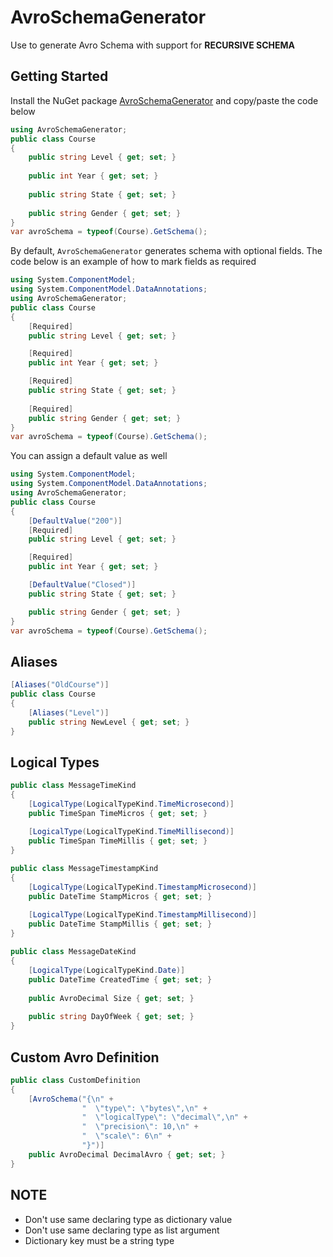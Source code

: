 # AvroSchemaGenerator
Use to generate Avro Schema with support for **RECURSIVE SCHEMA**

## Getting Started
Install the NuGet package [AvroSchemaGenerator](https://www.nuget.org/packages/AvroSchemaGenerator/) and copy/paste the code below 

```csharp
using AvroSchemaGenerator;
public class Course
{
    public string Level { get; set; }
        
    public int Year { get; set; }
        
    public string State { get; set; }
        
    public string Gender { get; set; }
}
var avroSchema = typeof(Course).GetSchema();
```

By default, `AvroSchemaGenerator` generates schema with optional fields. The code below is an example of how to mark fields as required

```csharp
using System.ComponentModel;
using System.ComponentModel.DataAnnotations;
using AvroSchemaGenerator;
public class Course
{
    [Required]
    public string Level { get; set; }

    [Required]
    public int Year { get; set; }

    [Required]
    public string State { get; set; }
        
    [Required]
    public string Gender { get; set; }
}
var avroSchema = typeof(Course).GetSchema();
```

You can assign a default value as well
```csharp
using System.ComponentModel;
using System.ComponentModel.DataAnnotations;
using AvroSchemaGenerator;
public class Course
{
    [DefaultValue("200")]
    [Required]
    public string Level { get; set; }

    [Required]
    public int Year { get; set; }

    [DefaultValue("Closed")]
    public string State { get; set; }

    public string Gender { get; set; }
}
var avroSchema = typeof(Course).GetSchema();
```
## Aliases
```csharp
[Aliases("OldCourse")]
public class Course
{
    [Aliases("Level")]
    public string NewLevel { get; set; }
}
```
## Logical Types
```csharp
public class MessageTimeKind
{
    [LogicalType(LogicalTypeKind.TimeMicrosecond)]
    public TimeSpan TimeMicros { get; set; }

    [LogicalType(LogicalTypeKind.TimeMillisecond)]
    public TimeSpan TimeMillis { get; set; }
}
	
public class MessageTimestampKind
{
    [LogicalType(LogicalTypeKind.TimestampMicrosecond)]
    public DateTime StampMicros { get; set; }

    [LogicalType(LogicalTypeKind.TimestampMillisecond)]
    public DateTime StampMillis { get; set; }
}
	
public class MessageDateKind
{
    [LogicalType(LogicalTypeKind.Date)]
    public DateTime CreatedTime { get; set; }
        
    public AvroDecimal Size { get; set; }
        
	public string DayOfWeek { get; set; }
}
```

## Custom Avro Definition
```csharp
public class CustomDefinition
{
    [AvroSchema("{\n" +
                "  \"type\": \"bytes\",\n" +
                "  \"logicalType\": \"decimal\",\n" +
                "  \"precision\": 10,\n" +
                "  \"scale\": 6\n" +
                "}")]
    public AvroDecimal DecimalAvro { get; set; }
}
```

## NOTE
- Don't use same declaring type as dictionary value
- Don't use same declaring type as list argument
- Dictionary key must be a string type